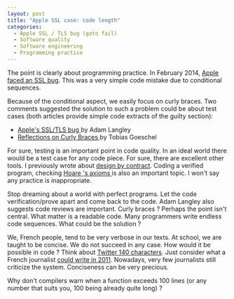 ```yaml
---
layout: post 
title: "Apple SSL case: code length"
categories:
  - Apple SSL / TLS bug (goto fail)
  - Software quality
  - Software engineering
  - Programming practice
---
```


<p>
	The point is clearly about programming practice. In February 2014, 
	<a href="http://www.theguardian.com/technology/2014/feb/25/apples-ssl-iphone-vulnerability-how-did-it-happen-and-what-next">Apple faced an SSL bug</a>. This was a very simple code mistake due to 	conditional sequences.
</p>
<p>
	Because of the conditional aspect, we easily focus on curly braces. Two comments suggested the solution to such a problem could be about test cases (both articles provide simple code extracts of the guilty section):
</p>
<ul>
	<li>
		<span itemprop="citation" itemscope itemtype="http://schema.org/BlogPosting">
			<a itemprop="sameAs" href="https://www.imperialviolet.org/2014/02/22/applebug.html">
				Apple's SSL/TLS bug
			</a>
			by 
			<span itemprop="author" itemscope itemtype="http://schema.org/Person">
				<span itemprop="name">
					<span itemprop="givenName">Adam</span> 
					<span itemprop="familyName">Langley</span>
				</span>
				<link itemprop="sameAs" href="https://github.com/agl"></link>
				<link itemprop="sameAs" href="https://www.imperialviolet.org"></link>
			</span>
		</span>
	</li>
	<li>
		<span itemprop="citation"  itemscope itemtype="http://schema.org/BlogPosting">
			<a itemprop="sameAs" href="https://blog.codecentric.de/en/2014/02/curly-braces/">
				<span itemprop="name">Reflections on Curly Braces</span>
			</a>
			by
			<span itemprop="author" itemscope itemtype="http://schema.org/Person">
				<span itemprop="name">
					<span itemprop="givenName">Tobias</span> 
					<span itemprop="familyName">Goeschel</span>
				</span>
				<link itemprop="sameAs" href="https://blog.codecentric.de/en/author/tobias-goeschel/"></link>
			</span>
		<span>
	</li>
</ul>
<p>
	For sure, testing is an important point in code quality. In an ideal world there would be a test case for any code piece. For sure, there are excellent other tools. I previously wrote about <a href="http://bdulac.github.io/note/design-by-contract-assertions-and-exceptions/">design by contract</a>.  
	<span itemprop="citation" itemscope itemtype="http://schema.org/ScholarlyArticle">
		Coding a <span itemprop="about">verified program</span>, 
		checking 
			<a itemprop="sameAs" href="http://dx.doi.org/10.1145/363235.363259">
				<span itemprop="author" itemscope itemtype="http://schema.org/Person">
					<span itemprop="familyName">Hoare</span>
					<link itemprop="sameAs" href="http://viaf.org/viaf/108123782"></link>
				</span>'s
				<span itemprop="about">axioms</span>
			</a>
		is also an important topic.
	</span>
	I won't say any practice is inappropriate.
</p>
<p>
	Stop dreaming about a world with perfect programs. Let the code verification/prove apart and come back to the code. Adam Langley also suggests code reviews are important. Curly braces ? Perhaps the point isn't central. What matter is a <span itemprop="about">readable code</span>. Many programmers write endless code sequences. What could be the solution ?
</p> 
<p>
	We, French people, tend to be very verbose in our texts. At school, we are taught to be concise. We do not succeed in any case. How would it be possible in code ? Think about <a href="https://dev.twitter.com/overview/api/counting-characters">Twitter 140 characters</a>. Just consider what a French journalist <a href="http://www.slate.fr/story/41689/140-signes-twitter-fin-google">could write in 2011</a>. Nowadays, very few journalists still criticize the system. Conciseness can be very precious. 
</p>
<p>
	Why don't compilers warn when a function exceeds 100 lines (or any number that suits you, 100 being already quite long) ?
</p>